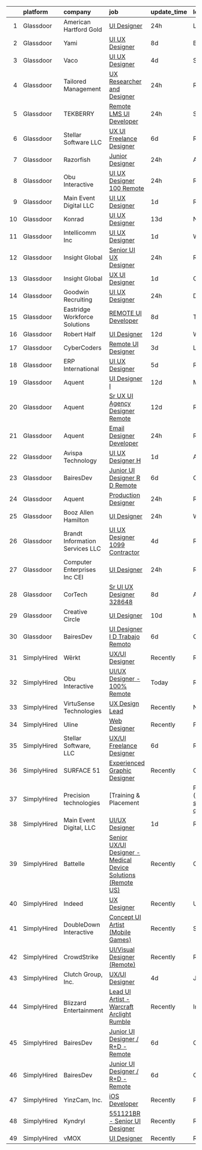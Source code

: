 

|    | platform    | company                          | job                                                                                                                                                                                                                                                                                                                                                                                                                                                                                                                                                                                                                                                                                                                                                                                                                                                                                                                                                                                                                                                                                                                                                                                                                                                                                                                                                                       | update_time   | location             |
|---:|:------------|:---------------------------------|:--------------------------------------------------------------------------------------------------------------------------------------------------------------------------------------------------------------------------------------------------------------------------------------------------------------------------------------------------------------------------------------------------------------------------------------------------------------------------------------------------------------------------------------------------------------------------------------------------------------------------------------------------------------------------------------------------------------------------------------------------------------------------------------------------------------------------------------------------------------------------------------------------------------------------------------------------------------------------------------------------------------------------------------------------------------------------------------------------------------------------------------------------------------------------------------------------------------------------------------------------------------------------------------------------------------------------------------------------------------------------|:--------------|:---------------------|
|  1 | Glassdoor   | American Hartford Gold           | [UI Designer](https://www.glassdoor.com/partner/jobListing.htm?pos=103&ao=1110586&s=58&guid=0000018382f427cd824ed1089d32b7ed&src=GD_JOB_AD&t=SR&vt=w&ea=1&cs=1_52c1196d&cb=1664349383014&jobListingId=1008165480834&cpc=39721386339D0809&jrtk=3-0-1ge1f8a0ema7m801-1ge1f8a0u20ht000-e6e749305ffd51d3--6NYlbfkN0DbHp5n7ncm4C7zTLBChB4_smQ5E65ez6P_Cdr9E5EALJMUY6f-Mmf0xZP06Rzp2mD6ewDCJ9LGdw20INju6TABqKUxtHHT4Tr7KyR1NDzE-aGP6V7Q3Q9mclikNGK7gUWFk39A5D0lO58CTq_vOWD1-XHnIhSYewS1p9eTYsjQ5w0gXoj0OrLoIU26C9YizMhHOaChCUcvzV0NTUTTdyY8raTwwpn50XHbZrGL-aCXYWo3mawGBXy6W4zJ6sEg3j_N4iMAJibvjZu_QSj2i09lYBeTmeahd5Q8YuYvLl_3ntQl0o3kC2NypQSNkDTltTvK9DQ8Um1U6CT0RxzbvRjpxpQESh-JWnT-7LU5wloxZVpypPw73ybuGSgisj3tunkvJDYkORzTDyVfXXeGrM_5DrE1KuXPqC8vPjbwYH3AuE7q7MzSROOXGZQ3O5Z6Iu9gCirMx3QcRHBR3G9L6P-UU4-VlySbLBQNNwsCcRDwu81I6UHBZogiiOyvsYtVHGY%3D)                                                                                                                                                                                                                                                                                                                                                                                                                                                                                                                      | 24h           | Los Angeles, CA      |
|  2 | Glassdoor   | Yami                             | [UI UX Designer](https://www.glassdoor.com/partner/jobListing.htm?pos=102&ao=1110586&s=58&guid=0000018382f427cd824ed1089d32b7ed&src=GD_JOB_AD&t=SR&vt=w&ea=1&cs=1_62468c15&cb=1664349383014&jobListingId=1008149555421&cpc=9DC6E4D8324653EE&jrtk=3-0-1ge1f8a0ema7m801-1ge1f8a0u20ht000-09964aeb7f0bb5bd--6NYlbfkN0DsBOlmEAMqZtav1V1WKZO3RUElpafjggtWvxyDQ3xFSnW2ELFgJeLXwsld2gEIEagmPG55kbtsRLrLb22705RPLsx6hgQ6T8kUGgY5Eob9IFmQcBb-viRy0nVFIiNwludXrfNGoZHEQ-vHvcUe1dwZEjedTDVSi7oNbCCyrY7zQq2v-hv9bhh4lUrQ1w5DHLEu4l-Y9oSbUKRg01YxzaGIz8l9CA7ETIV0TsKmx8i5kTeBU8bpheuN8QLjIQS0TU8l0cfhXBIzWcdxEijnVhpzljGjNv35PxxGy6ZwVSj_czMjjNhfRaxPIJnd18e8KksXiJBJI6qgtBl78wAfpAEI7WFoi7ozNdYWIQ5a7ldq6bl88iB_owmJh3p5nnhjgJX-YClv3TSd1-3oFpkCzZJTY0Eoi04-hl_s76qX_xWMbtZuM9LHlXLkV3QSKP4BT07JYWeFPyIClvlsfhp_Q9CEXfKxlNuvlwsZneg6C_UR_MsOWtAG-FLfy7BHQT59Nf8%3D)                                                                                                                                                                                                                                                                                                                                                                                                                                                                                                                   | 8d            | Brea, CA             |
|  3 | Glassdoor   | Vaco                             | [UI UX Designer](https://www.glassdoor.com/partner/jobListing.htm?pos=123&ao=1110586&s=58&guid=0000018382f427cd824ed1089d32b7ed&src=GD_JOB_AD&t=SR&vt=w&ea=1&cs=1_79b00ea3&cb=1664349383017&jobListingId=1008158597519&cpc=9908D8D4413DBB8A&jrtk=3-0-1ge1f8a0ema7m801-1ge1f8a0u20ht000-e4deaf930da1b3a6--6NYlbfkN0D_sybMACCpf9B-677oK5j6rPldVB6BlrVvFjO_o-GJZbzuF-qh4PxErFUqfUsv_6vjMjdLQwFN4LrcKn_I-vh3qBbJa0vsqZgfgL-FqHesXrhRLsowQDXwO-Vs06MI3-eb_r-r0FVSwRlbF7i5qz48dMB7KUXQ5KGSq7v58HgPgA2Vi0rPAi07EhjRx07QodIMfQrToKTRV6oWlIWrP4w7G5rE6_Ar83WpUqfdEn02cg1IqTBlUYELmisvR17FVLsQ7yjt4F8Ef9gxSa5yHKZOZ8gUDhzLpdecCKLN2xP-oVRRcOIDH8jsZEpKsT0xkhK9teh_ORfN-WC99W4mK1Fu5zGoya7pudP5jSdjeaRb1_-4Yx0drwpMXZJT3wMiN3-vl-eLfoVtkD3Iars1z1ULQDlyeqdsoe-uAfhWlkpQ307rMzeC2hNHhmIsVlqx_zEDVcLtysfPEGXpmuY-uG_2ICPHaNQYJTi_t6rjyjM-WhD4TyuYCANH-zjdI9bzisGDX9H6XD90cyvZ1PUGJEqysxx_808VExSYkkKxFBINYA%3D%3D)                                                                                                                                                                                                                                                                                                                                                                                                                                                                     | 4d            | Southfield, MI       |
|  4 | Glassdoor   | Tailored Management              | [UX Researcher and Designer](https://www.glassdoor.com/partner/jobListing.htm?pos=118&ao=1110586&s=58&guid=0000018382f427cd824ed1089d32b7ed&src=GD_JOB_AD&t=SR&vt=w&ea=1&cs=1_163057b8&cb=1664349383016&jobListingId=1008165548362&cpc=654405A9B1E0A9F5&jrtk=3-0-1ge1f8a0ema7m801-1ge1f8a0u20ht000-458b914114e850ae--6NYlbfkN0DI_pqscLjs9LkB0jlO39g2s8RE9SCHTdataN4HV1TulM7Ds4Lr1PIsG34sTkYcCGedOrkPqKWE1-c7vEbsr8QPwlL71d-STz0pUeGpKXDjinp-pgyccMirWtO4465Ly0zoAsKax2kMPaDJZNIKwQEkvzc4fOxs9Em-V1AOv4CGjR1Eg_NbCju-0BifPaOHiV9htmB_IZzR7C1eE3sjHf74qVZj9vcQ1B9MulWyydbdUYYDXN7pIAXkb-9WXK2OMX1LEhBvoK3KqED2RHSZo3-FJidXEcNMGx8d7e-MVvan3QyO1ewbs6RUyOBp37aUsIO0sSJwBdNko3pIZ6RhwAFMPocg-2DXWift4Pa9nHtdLilp1P2HtO37irQDO0bEQLKCo7T2a2mae8zGwgw2dB5a6W5ckY5U73BsufyCMzfmknhRHLeKCbEfKis6gDmvHYeAxG6uj5vC6uWmSO_CY5WEHv30KxTRfF9O6b4VJb1IV3EFU04nWxI9eKYO7gqtWOPd6_4iLKxlcde7l-W6mg8SRrml_h7Ymdm1t6Ccm_Boiw%3D%3D)                                                                                                                                                                                                                                                                                                                                                                                                                                                         | 24h           | Remote               |
|  5 | Glassdoor   | TEKBERRY                         | [Remote LMS UI Developer](https://www.glassdoor.com/partner/jobListing.htm?pos=113&ao=1110586&s=58&guid=0000018382f427cd824ed1089d32b7ed&src=GD_JOB_AD&t=SR&vt=w&ea=1&cs=1_6659b658&cb=1664349383015&jobListingId=1008166778163&cpc=5EFBB0462F9C6B7A&jrtk=3-0-1ge1f8a0ema7m801-1ge1f8a0u20ht000-83faa698679c4734--6NYlbfkN0BDQrJHDr0jym1c460Rom7GbWBqeQg5GdRUBiBJdfTMP9g7xX-05YXYdcEBBbMbIOs0H3hgH9YJKWyeksJ964mXgUsf2K5r9hdrn6GEsMAD8Z3-rCCKaHSDtUqkCecndjQZLXEp1hP5ZlmvL_nI6SRfz7ALKJ0HbG1HT8OPl3ucsEK58iFlWR4XlJYgBKyEFcxH4xVABpHenmMp1WR479-dN2VEMz6v2OLbhVy_CSoG5gTkjuhOSSxPhtlEtw2Ub_Ro2cyJl7ZJ_GzDBBDeXy03yK4XkPFXU5Y348QF8AaH1OpcAd7Zy0uORnukdfjZC81ftE_3lpkxr6q5nT3C0YqANxraWha_bJIyXNj6xbsWl23DlVp2akwlVqRQAhhO2NxtsdBExxMkyuSNmxS8yvWrx3B98wNi9z_oTajwk_9cjhi92qMJDunIUJWo-IsXjblUlMosjG8LfHSjz79kyoGGdR5mY-qjDHb8yk9PTzgNNG92T13QGd79lxyulX_DmtCWBZABQL_ZUU25AYCEGFhNvsUO_P-ZhoezFAx_g_nuLaQEgGIA_oeaLT2hWifpXa-b76qKtdksK8cna5-Ogdd8W-fSvP_fPjcj9kJIANfaePbCUV_txC2TSTBPOqWIOjIgKw_FuyKvitYEWiR_zOeODe8k8WCHtoqZLH5P0Ppw-2ssFEM3FaEC)                                                                                                                                                                                                                                                                                                                        | 24h           | San Francisco, CA    |
|  6 | Glassdoor   | Stellar Software  LLC            | [UX UI Freelance Designer](https://www.glassdoor.com/partner/jobListing.htm?pos=126&ao=1136043&s=58&guid=0000018382f427cd824ed1089d32b7ed&src=GD_JOB_AD&t=SR&vt=w&ea=1&cs=1_27f6bcb0&cb=1664349383017&jobListingId=1008153816308&jrtk=3-0-1ge1f8a0ema7m801-1ge1f8a0u20ht000-5c97b58db50d63fb-)                                                                                                                                                                                                                                                                                                                                                                                                                                                                                                                                                                                                                                                                                                                                                                                                                                                                                                                                                                                                                                                                            | 6d            | Remote               |
|  7 | Glassdoor   | Razorfish                        | [Junior Designer](https://www.glassdoor.com/partner/jobListing.htm?pos=129&ao=1136043&s=58&guid=0000018382f427cd824ed1089d32b7ed&src=GD_JOB_AD&t=SR&vt=w&cs=1_c73370db&cb=1664349383017&jobListingId=1008166898623&jrtk=3-0-1ge1f8a0ema7m801-1ge1f8a0u20ht000-4aa714da4fa2560f-)                                                                                                                                                                                                                                                                                                                                                                                                                                                                                                                                                                                                                                                                                                                                                                                                                                                                                                                                                                                                                                                                                          | 24h           | Atlanta, GA          |
|  8 | Glassdoor   | Obu Interactive                  | [UI UX Designer   100  Remote](https://www.glassdoor.com/partner/jobListing.htm?pos=127&ao=1136043&s=58&guid=0000018382f427cd824ed1089d32b7ed&src=GD_JOB_AD&t=SR&vt=w&ea=1&cs=1_972d4224&cb=1664349383017&jobListingId=1008165661552&jrtk=3-0-1ge1f8a0ema7m801-1ge1f8a0u20ht000-d3f1aaa75d5bd32a-)                                                                                                                                                                                                                                                                                                                                                                                                                                                                                                                                                                                                                                                                                                                                                                                                                                                                                                                                                                                                                                                                        | 24h           | Remote               |
|  9 | Glassdoor   | Main Event Digital  LLC          | [UI UX Designer](https://www.glassdoor.com/partner/jobListing.htm?pos=130&ao=1136043&s=58&guid=0000018382f427cd824ed1089d32b7ed&src=GD_JOB_AD&t=SR&vt=w&ea=1&cs=1_74c137db&cb=1664349383017&jobListingId=1008163083776&jrtk=3-0-1ge1f8a0ema7m801-1ge1f8a0u20ht000-61a2aedad55f6b75-)                                                                                                                                                                                                                                                                                                                                                                                                                                                                                                                                                                                                                                                                                                                                                                                                                                                                                                                                                                                                                                                                                      | 1d            | Remote               |
| 10 | Glassdoor   | Konrad                           | [UI UX Designer](https://www.glassdoor.com/partner/jobListing.htm?pos=128&ao=1136043&s=58&guid=0000018382f427cd824ed1089d32b7ed&src=GD_JOB_AD&t=SR&vt=w&cs=1_1fe214fe&cb=1664349383017&jobListingId=1008140150911&jrtk=3-0-1ge1f8a0ema7m801-1ge1f8a0u20ht000-2ec16fd8c88e2948-)                                                                                                                                                                                                                                                                                                                                                                                                                                                                                                                                                                                                                                                                                                                                                                                                                                                                                                                                                                                                                                                                                           | 13d           | New York, NY         |
| 11 | Glassdoor   | Intellicomm Inc                  | [UI UX Designer](https://www.glassdoor.com/partner/jobListing.htm?pos=104&ao=1110586&s=58&guid=0000018382f427cd824ed1089d32b7ed&src=GD_JOB_AD&t=SR&vt=w&ea=1&cs=1_3e019b45&cb=1664349383014&jobListingId=1008162824501&cpc=3DB599BF2F4828F0&jrtk=3-0-1ge1f8a0ema7m801-1ge1f8a0u20ht000-77d90b9bdfe3fd21--6NYlbfkN0ChKihHdWUYlBRbbnjV70faLAmc7CdQbAkEYrx9QGU1An9lzWqTAjHS5tSZ18XLIvExbfG7YUs9wX5NlgJN93BLATALkr6wdcVUe3x2gVRLOAtumFiEB6EhR5jkv0CzPFZm5dBwAJiDHEKSy3TEOuxRoJmPduteKoUNly0VausAEtY5NtMS5AeCa2d_BozR69-nMCjm3IXeIijMMC0VOKtgtE7FHMI3CxwixBUdSTCPou5z8bkQ7oJcoLFvPkRQ-uFzfegG8RointfjMx1WuZEHQQEmvtjaWkhjxvgnm9Ge0DdvuaUP1fk_TEiiG6-cSQhiEE5ld7NMY7pKYMcEWYGWG-CBkyu7oNc-v5L94GOSrQue3FHGPhGKGDx3ktXJ_ruyZcg57vMCylK-m2t7PtgB5UYiKoLIgldYX13lu2tGfHJ1iVuyXgj51QDns66L5ALaKX3DRKWp3bpN2NAYQ7LNmmbb4F2uBUd1_BXyDbx4IPvcVLMA4uwnV1bJ41GR_zM0XFndUgWJ5g%3D%3D)                                                                                                                                                                                                                                                                                                                                                                                                                                                                                                     | 1d            | Wayne, PA            |
| 12 | Glassdoor   | Insight Global                   | [Senior UI UX Designer](https://www.glassdoor.com/partner/jobListing.htm?pos=117&ao=1110586&s=58&guid=0000018382f427cd824ed1089d32b7ed&src=GD_JOB_AD&t=SR&vt=w&ea=1&cs=1_7617bfdf&cb=1664349383016&jobListingId=1008165867209&cpc=C4A69CCDBB3B9599&jrtk=3-0-1ge1f8a0ema7m801-1ge1f8a0u20ht000-b0bdbba636131b90--6NYlbfkN0BKkHZu3wF05EeDimN_p6sYpKCMArvwa95YdH7UpkaBCi52Bcb3JNt3Qfp7y0IX4Hxr3bU1uGkrLku0yhRU73dULWLOV-mqNNGBPTc7yrEgJiU-QWpcAt-mGZCBOFqD64e2MWCuRQUPCixBE-UFVwypk8DF0LcVzKVb9RzfbGi6Cxsvo3tXnBnyB3Dgd2RvPAdUupYgPCsqJGcRGwjcLW8JNHLY4XlCIymCoNa-jASOcBgChrrysZeGqqJ11eOfkw0Y_w-0QsM8zrW_OyhC2G0MrK1vFlfHGAMe-EWrSXSa6fbX7fSsrgqqKwMn3ekSQpM8KdPeZNQwI98v5BVBg5g7-lGh6mniIEGL32aFSSsZ25qrafnJxaVdtaogAIxUBbEHJYfPeUVf5RGSyeWCaaWKouKMsoVG9MOzoYj0yVRihlU9yewYXRUghFVrfCL6BGDKGstiV-4RXUWNpAin9DkcZusQMNPWcoAVe38rIMvo2gfkLgloPmXPPBcW7Rp1LTBeOcUNYrwGnztz0nWy3J72QLM3_Q5AwLI%3D)                                                                                                                                                                                                                                                                                                                                                                                                                                                                            | 24h           | Remote               |
| 13 | Glassdoor   | Insight Global                   | [UX   UI Designer](https://www.glassdoor.com/partner/jobListing.htm?pos=122&ao=1110586&s=58&guid=0000018382f427cd824ed1089d32b7ed&src=GD_JOB_AD&t=SR&vt=w&cs=1_c0e80c0e&cb=1664349383016&jobListingId=1008163935457&cpc=F41FEAB56D215062&jrtk=3-0-1ge1f8a0ema7m801-1ge1f8a0u20ht000-21810a73e7ca479c--6NYlbfkN0BKkHZu3wF05EeDimN_p6sYpKCMArvwa95YdH7UpkaBCqc7l59ErwqcIquYO0j72pfUd2unB9uy5fqVVydn_Z0yADUwHBDVs8EST382NjaVJ9OjVwm2IfaswMxsJav03PhEXlas3U0ArzusaUiXOmS8biewLGPSC26TYw-bWr2qGX4cgr-NhnfnjeY0UiEgdOUbZP2eVkzfaMZzw0_mE_nbw9k2_5puxPrBW_Kh-fOujHXYAj1Tz5RqlAb6h7b83jyhnri2EuBaXEKcCTG5vQtDLN51FxkARrTplBx_GQ9MVNyt556weFsMRQe1A0qyuvJg9j-3cPKRLgQ2T2QLLTb-Z8Tvp3qzeOk4K3yQr1VCJb15il9D75ZfLSH-GjRQprEPNwnM2v-OhWjdajLhPvnicpVqxmJwNmGAd_wIkIp6PwK3QZ2ThV734XbPHAm7g4ILELHAYee6z15aHzcwzPA7hIHY8VLrHeWpquzHo9bvTzoq02Y0sexJ)                                                                                                                                                                                                                                                                                                                                                                                                                                                                                                                                    | 1d            | Carlsbad, CA         |
| 14 | Glassdoor   | Goodwin Recruiting               | [UI UX Designer](https://www.glassdoor.com/partner/jobListing.htm?pos=108&ao=1110586&s=58&guid=0000018382f427cd824ed1089d32b7ed&src=GD_JOB_AD&t=SR&vt=w&ea=1&cs=1_f31a63fb&cb=1664349383015&jobListingId=1008165448959&cpc=39A4E8CE329AB187&jrtk=3-0-1ge1f8a0ema7m801-1ge1f8a0u20ht000-96f18aed8216b2c5--6NYlbfkN0CxjMr8UpMCA6oxnxQ4uxcX4bQnO6D1al2wmyIZZS5KU-tvIHWzS-95XUksm1Da5ioabsqF_j-O1jetVs2FrI-OorGRWVMK-lRhO-h5-fJ4TIazNIEaockZKhHXzVFd0dzU7apLIqd6GTVdnaS7SrMQwk53CRTtLtSCuLFLSwHDiN3tqchKm8DPn6INhIijT3YgjK3dvvXlmTpuAtW2x_UhxgOG3IRIorPnbrb5rdn1Ic6aanUjnaD6Cz3K27ZdC_bs_1P7HeXA7u6KdPM-zm-dnicZjvcIYUbd2jbjZg4J6HL1B11gCikCF0z3sQiIMdvykvsykqMTSkqyaDJEQ8--djbrYWGdOFg0aGJNIBFa-A8MAh7bwWkAwSLrz0-jjXDBV0IoJwlihfN43D5IXSA-HCZEm_XQidsDP7sWcGBTrmfruEIGjU5G7eosNtHX2wzBZHFVPByn49HcG4bY4xuXvPXDQOZb_0cobUJzRY1ClB1_oV5y8o721C_q9wMyZXgHIKqFwZsjQJ5WW6shSCTors1qAMa0tmIXHHCucVa5UvvmLGh8Jh2wuIqQFju8DiY%3D)                                                                                                                                                                                                                                                                                                                                                                                                                                                   | 24h           | Dallas, TX           |
| 15 | Glassdoor   | Eastridge Workforce Solutions    | [REMOTE   UI Developer](https://www.glassdoor.com/partner/jobListing.htm?pos=116&ao=1110586&s=58&guid=0000018382f427cd824ed1089d32b7ed&src=GD_JOB_AD&t=SR&vt=w&ea=1&cs=1_491a6544&cb=1664349383015&jobListingId=1008149608143&cpc=F41FEAB56D215062&jrtk=3-0-1ge1f8a0ema7m801-1ge1f8a0u20ht000-f59bf9f453ff84d1--6NYlbfkN0DybkRSn_Q7CT62GnFN88VmimyaY7jaahKWndbXBXLMBbHMz5el8CBY0eGB8qz1XOa-y-y7ep1U_B4yeLj8qak1Vao7H536swc3UloJ3azQJv88Xh7dFtXuCLPvwr6EGgUaF68OsNR5bmbtPhENR_OjOQCVJS2AsdO3IqiADgPNaejW5Utov5hBRFuftpisnntO22_xmTEDmGxeRZEfInntldm5o7G51gO2CvC8twBbplpqpb8sEalUbWiLxtRgSWJh8vpCp_hfFk6xJZMVDLiCTeSk-5q4E9wXo-4eXzZtHjwSgxtBYXFQt8fpWhMG5i4X1nfVNDJeJEut16bit4uCoRQGXyhQP2KCKaFp2Tv7ir9KkRpvCJ_Iwjg-rOpsrGy9LP_pLSkgbCx2k-Oq4bYq-AgYTMJ8A2tQMpscLX6_mwnN0n9ksDrMDWt1oX-cgUKAoV-anr_tdyevZjsVoUfZk3m5vDczkzIKdCo2yTTg_OEMcK0rtVKDao1hPl_AfCJ7XbpgWCdrNErcehNJDLL3J1YRmFQ8UvpPBqsEX7HOMnC2SUoB6FO_8ihFrJjIP9OU8j8MbjQy5Q%3D%3D)                                                                                                                                                                                                                                                                                                                                                                                                                              | 8d            | Three Rivers, CA     |
| 16 | Glassdoor   | Robert Half                      | [UI Designer](https://www.glassdoor.com/partner/jobListing.htm?pos=114&ao=1110586&s=58&guid=0000018382f427cd824ed1089d32b7ed&src=GD_JOB_AD&t=SR&vt=w&ea=1&cs=1_fb96d09c&cb=1664349383015&jobListingId=1008142584064&cpc=8795CF9063CD573D&jrtk=3-0-1ge1f8a0ema7m801-1ge1f8a0u20ht000-7abf82f6bc4ad0f7--6NYlbfkN0CpzDdaQkua3np5pkmj49lKioZwmwxQ-yx5plwbYmV_M5QDgP5U2s8pTcIrES5uNWFSkuXhiO0PpMxugLcX0q_OttFiHvaZCqv9zhFzSgzClUOgcRBX86eszxa3NUtOsTL_mmP979SqUKtgDAOp2-32aIu1c1ssT7_TyFGGEK07AwexElmuPBhNm-yihf8qo5w4iBuUSOHgZhtohafk-WHWlG2gllD3r_TE71RSB6HZFRg7kJNV8WDwPaiZl3Q4zV7M5_eE5l05UrC9liFPPSKruLrMKXw5gDpQy1d3UdGIEfrBWDVHYWXH78s2l2awTIjtR1-1qO40KdarMT-fO293gn8nKvkXGnv62W-jcT3jqbt9vvqs3hMbtr2LfxT3XUM9vzncKxMjpnpiGgRWj9JXS49BUsCsUJ9A12UfE5_DHUXCkAfyoLJw1MzkiWaI7ZY7OS0rLeDM1CM1otspCitCJbX8HmVyBRGeIDZuvNKxz6NT-TWxPnNkZvaWnQIHcDoU13ZLwXIKCEuWrMluS80nwKFCQ2vKe8xgEZTqZ8RGIifkbQcUbOSC)                                                                                                                                                                                                                                                                                                                                                                                                                                                                    | 12d           | Wilmington, DE       |
| 17 | Glassdoor   | CyberCoders                      | [Remote UI Designer](https://www.glassdoor.com/partner/jobListing.htm?pos=110&ao=1110586&s=58&guid=0000018382f427cd824ed1089d32b7ed&src=GD_JOB_AD&t=SR&vt=w&ea=1&cs=1_bf21f0c1&cb=1664349383015&jobListingId=1008160143256&cpc=451933188B21919D&jrtk=3-0-1ge1f8a0ema7m801-1ge1f8a0u20ht000-5bfa9fdfb395c807--6NYlbfkN0CpFJQzrgRR8WqXWK1qKKEqALWJw739KlKqr2H-MSI4eoBlI4EFrmor2FYZMP3muM2rYXPd3x5UfLzRkJz6PmlfUn_IgODdJIYLk6DCPUmZKPRmPHPTXl7-cQSTMQ4uUZotb1_jn5oAdowxm7MQtswzGKTqKJBxSq4ko7oLHwhwoOD1LPB7BdHetZBYz5zr4V4lud9B--F52aTWcF8n1aLqwH7FNKrGesMmrBoRPMK1uqa6FaeOnXa9rGsyL1KX6hHBk5OQ69jEAk75cuz64iy0PfMuTP-r9Be0yMKUS4XR6vtRfdxxyiDNBbTupKd0fpeFeWgHappeCLmgqsIsPynU7a0gFs-8qt92_X3iwOfKyjxKDSgWEHh9UxJs_thCtxDOjcUM3uptOMCpQtpppuEGkSDxXwBLD3ynyikThNQ9WytJZ6I4UrcSUp0k2mn1F2GW4WmmwM3FGNxM9XgFJoH34cEXUjmxMDZztMtapvwUORuZBg1V9pPp4C4BwWKEt1JRBKKffm2chpdMYPfWO_PFonbYH2sLbds___CeLuxUgPg7u7BI5ye7RDbK_KMs48BA21Kj5_bIcPhu67scXxHg_EvYrblC8_YcMb5yRMJcvHFQIY1R9IEFpKijiKn0yj6qTvf--vyEIDdV_i0AvbQUJmmaeXB4xam9N85Jl79g1ZX4KGhQktiT3Hqra2aZTQ3ao5TW8NmbGqtx2m02cmERK3M7If7B-WreVir-m6npzZ2_z8AbSjODGyPG4_9EwXfGhhuVXTv5ibferpj7ID0lUijGb03RmYd5gyBb1UWzrmvsca0nhGUbNEFgckU0vmDzdDtFcNgFEHXLEhGcREaz2Qeax6GRoACtxxzuAyBcKl3HkTR9q0lo9fjyqJ0KNeoQvJdFp7tcZQVyYnXnJwstapEkKXAFQ2zScwh_nvD97_csT0Fe7RfsaPfJlrD7O4Y_bBDFFJb_AmqoaeEfP8oPHE8U2O8WD4QfU9rS_5mROQ%3D%3D) | 3d            | Los Angeles, CA      |
| 18 | Glassdoor   | ERP International                | [UI UX Designer](https://www.glassdoor.com/partner/jobListing.htm?pos=112&ao=1110586&s=58&guid=0000018382f427cd824ed1089d32b7ed&src=GD_JOB_AD&t=SR&vt=w&cs=1_5d817d2b&cb=1664349383014&jobListingId=1008156637390&cpc=3DB599BF2F4828F0&jrtk=3-0-1ge1f8a0ema7m801-1ge1f8a0u20ht000-33dd7240dfeb75ab--6NYlbfkN0DG4ntHtB_rMsnfhgmnSvK2brktLme1L4SiDeJjQ-izrVOLqRJ5-yjE7k3D6lhaa8-SRSEQY9g-ZVyivXU1ZCQe2SjfcTkPkuD_4f56oCUOt1l29XPTuLztoiJ78jMQv1EFKryjDKwvUt5el-lGKKEA4mllF_82pZzRLxDFMWoeKS7RL6Nn9qFfszO0oudYxdMsXLAmW0sdBrm3RrYPAIhKa1vP7X6zyluHPIqb4XF4n2juM-NZ9pTCvsDA381nLk6u2RBLvNHqZvGZXS_78FSAc0LBxyR2fq76JFpZQsSNfKrSu2D49wrGNWXC8-mn2WtbqVokk5FLOsGjIe3kMwOMAacHv5DhqRA1Nbqhn6tfNPPizVFKI2-vM_pR6IpHfM-iwmwNdyccMyLs9Qy0LylWYh6C1Bz4-BXeE1dXscTvyWXsFKJfKmJ2Qp9huO3OSgMdsLgLjxAtlOZMkYzmdUxKBhf6pVz_TpBhILqVpzkLnd5Lrc69mb5qZhK-O91TEICYzzE0PMsC6d2YacZr3mIUyODjDVE-AgNqP2k82DCmSw11RZ-IiAMp0COo9IvO91ZV8BcUq9csqPnDb4lKAS0GbZL9xinnMMOv-6HbtZ4E4jFLhHP4FJEKFHwWgeRJUdwDLDJ4CDFQh4D81WxQXrUIL6DkAJwmw3Q50yD7NnhiHSu3JhtcmpXqxpcYCqGT_MazMIBNTO_6QSkB7xdVhD2iEzTn_gkkFLYZ8hXFStI1A00AmgBR7yC7iCtCdSWz4WJyjKp6WM7fanyOSOUjz5nCZzySn8mJ4zYhRJIlQIu4T_vdkuG_L1ROlAGgTlJoyP_iPdbCGeTH8ga6asF-FiSZblu4m5siNV1fj0FuxnsFVjLilUfofZMR9g5WJouoWGFTuXVlVL08aOndonD6OjfluUL6uBAN49ox05ZwhsCAyVnsyniX32IFV6ryoAe2x0AxbapAgYX0-Vh3SBb5SqO9poQ70ODdLyw4HiKJIapbUElpeONL9YXQ)      | 5d            | Remote               |
| 19 | Glassdoor   | Aquent                           | [UI Designer I](https://www.glassdoor.com/partner/jobListing.htm?pos=115&ao=1110586&s=58&guid=0000018382f427cd824ed1089d32b7ed&src=GD_JOB_AD&t=SR&vt=w&cs=1_a8dc3556&cb=1664349383015&jobListingId=1008143268331&cpc=3BA4CE39D5B5DEF5&jrtk=3-0-1ge1f8a0ema7m801-1ge1f8a0u20ht000-3a0a8a525a475fcf--6NYlbfkN0DMrcEu7yrtATojKJA7cEzGQ3FdRGWLh0CZQInL4ECGI9gD0Wolx9R2v-Aex0-GK06Y9xIPOkIamexUMPLqDrKYoVBAeQzYLxZmUi1ucdIjV0uQbAXcXGsYZ6eyBQHmrtLUoq9YbjumtNN4WWXujcoBSFppu-fg4_4g08jfecr8cvnMPvY-xrPBAnZEZBkga5BeNV_z7k1GOsgfHZAo2JoTSi5f9HS_AD2Dm8IrJkFFiwMk52ea63IrS5d04_b04VCWJ3TKeGIY2s8k7Y6So9G-U2AVsMm-uDGXJs96oAsWKkM_fBQOmeiwa8XgJhKx6XABUHtwCwLbHdir5h98-6Os251bu4Pw2T7SsB-J0npz23skjWGsPpoFBbALje6whKzymSWZAi7cwJul0hduDgpgubBIYaiXU1VoHPBq523RKXwGjvm-Ba-JhXJWHIeG-jUSi1wfgsnW_Q%3D%3D)                                                                                                                                                                                                                                                                                                                                                                                                                                                                                                                                                                           | 12d           | Mountain View, CA    |
| 20 | Glassdoor   | Aquent                           | [Sr  UX   UI Agency Designer   Remote](https://www.glassdoor.com/partner/jobListing.htm?pos=121&ao=1110586&s=58&guid=0000018382f427cd824ed1089d32b7ed&src=GD_JOB_AD&t=SR&vt=w&cs=1_c3317084&cb=1664349383016&jobListingId=1008142525571&cpc=3BA4CE39D5B5DEF5&jrtk=3-0-1ge1f8a0ema7m801-1ge1f8a0u20ht000-92d1380e4e13d274--6NYlbfkN0DMrcEu7yrtATojKJA7cEzGQ3FdRGWLh0CZQInL4ECGI9gD0Wolx9R2EDT7B77c2cSdLhinzOA74oqZk4tvPZ5ESDNn1MhoQkHJMB6s0Jl7cb0jWggrnxQLJOltMWhi9-0UXp1mbM9SUpfh_rclkm6sbH__NXfydx7wy-9U038BN3JYqwTjZ6YM0OdQglevaATx3ths4v5XGKX_lH1zJ38mHPj2U2bcpURxY2UOeWvjzXm3r_BLhapvfUxa_H_JSlGXG0LMcN3RlAdtVxgkK5Y4aSQ43hpy9F5LcVmw03gBm4fz7d_N0v9OJ2St-leNUXMFB6A9aKz5roZGE4VTD53qbZFLbfbJtQ6o7JwHLo1T5SeGrns7NBJP_rlAapC4gGht0jq6k8c5vmRaLUC9M014-RsJeWskOe6MyrOxAhe4JgP4EREcJk8djjpIeGtpnXCXO3-VojCYOdnzmqLnC3PNZ3K1l-C8KaM%3D)                                                                                                                                                                                                                                                                                                                                                                                                                                                                                                                                  | 12d           | Remote               |
| 21 | Glassdoor   | Aquent                           | [Email Designer   Developer](https://www.glassdoor.com/partner/jobListing.htm?pos=119&ao=1110586&s=58&guid=0000018382f427cd824ed1089d32b7ed&src=GD_JOB_AD&t=SR&vt=w&cs=1_9f7cd890&cb=1664349383016&jobListingId=1008166262011&cpc=6FC5BA77C9A4CD78&jrtk=3-0-1ge1f8a0ema7m801-1ge1f8a0u20ht000-622daec645d04420--6NYlbfkN0DMrcEu7yrtATojKJA7cEzGQ3FdRGWLh0CZQInL4ECGI9gD0Wolx9R2v-Aex0-GK041Xi4dp_6ULFO3w_3LjU2BMF0LvuMsSSgW2c2SrVk5hdgSQpFu_tq878gARf3FLqSuPRG17dymVYsAydq41QtQqFJ_aWvMga7qWcq_H2p5jNr2qxLvsHKmHySCdMLph8K-xjUpd8CTMXrX2guCE7vCbCe06yfoFt6HMF36VK5kvelZdjwPizvnAIEyinLpJkjBatsnvoX14E1M9M8vc7ok32tBQmbZJT8zMgiguhnLoRgkwvzuK5lGj95BCu5ICC1nEFy2ww7rAEA9T7Qdil-f7yJPrqwCD_SMl1H0wg-JDvdn_t0B9fi-dwzaHTuY8IFyZ4HAd2C63eCs4pURKuozbNhuLfv9dLKhTdi60CBwwh0PfzuHMR075cGhUmmZO4FRweOPOv0n7M6KBvBwX72rVPOEkqrP_Ek%3D)                                                                                                                                                                                                                                                                                                                                                                                                                                                                                                                                            | 24h           | Richmond, VA         |
| 22 | Glassdoor   | Avispa Technology                | [UI UX Designer  H ](https://www.glassdoor.com/partner/jobListing.htm?pos=109&ao=1110586&s=58&guid=0000018382f427cd824ed1089d32b7ed&src=GD_JOB_AD&t=SR&vt=w&cs=1_4b20fb07&cb=1664349383014&jobListingId=1008164160246&cpc=F4EED0218A761C36&jrtk=3-0-1ge1f8a0ema7m801-1ge1f8a0u20ht000-0e502268b7c86bbc--6NYlbfkN0Dj2d0qKPEJP0fpBViK7V-TZwXvjpwqshPgAnSSx4qW-KrhPkyDM9HZN_F8jkueVASAYt1xTSx22C8vmwI2gH2NqT_s19xR7he_YhaqCHXjObbqtdFr-76BoYY2R-9WLuKwah12VPzug665Xk2DZ3Q89J3CKeOP6MmTq_em2UFU62_pUPd_5ELbv-cwqdJjq_5OKRSpPYtX2D3yLpf5kFCVIZv6kPNIT4s-W6j_sPmqK0Dg3p2RybjAZlGO4MzJ6hA2HOaUzLFDyQ53zenmJHXpptvuaKgQ3GnV4ox3hA98LH6h7Bm-ok_e6HjCzVhH688YGVDQuwoNs9uXS_S2TsS7qw_SLIzUGmEqRTZ_nHlzy10snhfULbK8v26FgyfEL4vkcCpNa9OPYEOqPIDsYCPIJUtYgu5D9WL01xph_Ga6uUQSvkNwM9GMh_MwSnEZL0Over2GDxuTzWTwcrEo_BVS)                                                                                                                                                                                                                                                                                                                                                                                                                                                                                                                                                                  | 1d            | Atlanta, GA          |
| 23 | Glassdoor   | BairesDev                        | [Junior UI Designer   R D   Remote](https://www.glassdoor.com/partner/jobListing.htm?pos=101&ao=1110586&s=58&guid=0000018382f427cd824ed1089d32b7ed&src=GD_JOB_AD&t=SR&vt=w&cs=1_e976b733&cb=1664349383013&jobListingId=1008153488457&cpc=2CAED5C921A5F994&jrtk=3-0-1ge1f8a0ema7m801-1ge1f8a0u20ht000-22334d203f101bca--6NYlbfkN0BfEGkshao4EhrCCf7LYqKO8VNtf9vkQrewuI3DmTR_-G3zJxSBeo1ORWaJUaUR2cJI3o73wb8YKaLcgKq9WK8IYI59m15eV8vcglsZZ7ypdJc15E26d6NhZag-UM6mUgzEdNHISO5vO8yL995Y577DP1X9IU0A_Gw2Cg4aVT9LVw-YRETFi9NWq_XulJpfxN7fHU5mLxssOF4VetpCFvYJldplzVlL1bK909F-H4zJfE51jEjisHU5UlNahWmKrtvJHaOzmE9g1U_wKf2KaX4WRh_gqj0FmH5abiZkOxdc0onP-tX-eWfGJTGVZosl8D6JFIoK0hp2kEM62-AgZRcbPrUq5ay1p4eecer_OIu3DtbVwJqQP1Zz9Hayp7o8GSaeKRS8oRFt_7Ldnk365QBMexowolYbnzgXOS6n4EOYk0kqlfx69ZhxMqM8gQ-woIitl3GaMa8YAL8qWjyvqmr8ehBAIidDUeEJnLJwP4rNTKa9OEtrh5iKzr9QgBIBu7bd8S-nQPUMuXzzujhznXxJHBnhqv3ySq8KUkZ0FOkdCr6RU1Db6q4Oo_r37v9F8SsbVRZJ-gcjEnIY5HWOr5SA)                                                                                                                                                                                                                                                                                                                                                                                                                   | 6d            | Colon, PA            |
| 24 | Glassdoor   | Aquent                           | [Production Designer](https://www.glassdoor.com/partner/jobListing.htm?pos=107&ao=1110586&s=58&guid=0000018382f427cd824ed1089d32b7ed&src=GD_JOB_AD&t=SR&vt=w&cs=1_f89e2537&cb=1664349383014&jobListingId=1008165513623&cpc=3BA4CE39D5B5DEF5&jrtk=3-0-1ge1f8a0ema7m801-1ge1f8a0u20ht000-4e2cbfb787b713da--6NYlbfkN0DMrcEu7yrtATojKJA7cEzGQ3FdRGWLh0CZQInL4ECGI9gD0Wolx9R2EDT7B77c2cQnWZfX4xuKjXk7bZWaP4wr4jXUu_ca5UdQzin5VO65kX13FK7fnUJh1CrlcCV1zDONrc1dzlWHCfyrvGqsRpcWmaxmx1jM451YO_rlRToBYcE_FHfV5_43QUJ5qrJulry9uO9XIpEQukiI6FkdTQY5BL1g0rp6PMsxDdwIFPA4aYr2Geccs9BvvL6grxuA0qI80xjOzRWhlPjkQUO_7T30CEwajOxioghwia2B5YemeeYbymy4_0fcpjBSaaLVGndSUuDTN8eHaFNmmY5muCUogTmXsizKSZ2-UtBqPXWdr0XxAOZGfsrSSr3aiy3nQo96HX1MejzNimgyws3tsbur2G3x5c_UzQApTfZmqshDXU6eV98h0Ul08BJUjm5s_V6essnOlCSMTCkQabEMisoPc7BMEVuDoFg%3D)                                                                                                                                                                                                                                                                                                                                                                                                                                                                                                                                                   | 24h           | Remote               |
| 25 | Glassdoor   | Booz Allen Hamilton              | [UI Designer](https://www.glassdoor.com/partner/jobListing.htm?pos=124&ao=1136043&s=58&guid=0000018382f427cd824ed1089d32b7ed&src=GD_JOB_AD&t=SR&vt=w&cs=1_c14482b0&cb=1664349383016&jobListingId=1008166553285&jrtk=3-0-1ge1f8a0ema7m801-1ge1f8a0u20ht000-01f47048755d94e6-)                                                                                                                                                                                                                                                                                                                                                                                                                                                                                                                                                                                                                                                                                                                                                                                                                                                                                                                                                                                                                                                                                              | 24h           | Washington, DC       |
| 26 | Glassdoor   | Brandt Information Services  LLC | [UI UX Designer  1099 Contractor ](https://www.glassdoor.com/partner/jobListing.htm?pos=125&ao=1136043&s=58&guid=0000018382f427cd824ed1089d32b7ed&src=GD_JOB_AD&t=SR&vt=w&ea=1&cs=1_4f674375&cb=1664349383017&jobListingId=1008159270200&jrtk=3-0-1ge1f8a0ema7m801-1ge1f8a0u20ht000-13f81370ffcb182a-)                                                                                                                                                                                                                                                                                                                                                                                                                                                                                                                                                                                                                                                                                                                                                                                                                                                                                                                                                                                                                                                                    | 4d            | Remote               |
| 27 | Glassdoor   | Computer Enterprises  Inc   CEI  | [UI Designer](https://www.glassdoor.com/partner/jobListing.htm?pos=120&ao=1110586&s=58&guid=0000018382f427cd824ed1089d32b7ed&src=GD_JOB_AD&t=SR&vt=w&ea=1&cs=1_820e899f&cb=1664349383016&jobListingId=1008165558532&cpc=F41FEAB56D215062&jrtk=3-0-1ge1f8a0ema7m801-1ge1f8a0u20ht000-c5e19c6c805f1434--6NYlbfkN0AVVnl_N3xmP3MApcGA3sr6MLnz8P423WWILI1WvbjE8Ry71v-lom9NKs8rBQiPPScxGkbU7K6SKtq63yekFJcvoLu6xMQR3Ch621RDi5Kw3dk55p97xSMWJzkexapdhNSCslWIv7aQ7NUnGwF_KUtSd7KRFs06En4f7JjzCD_2jCYFnUeJTVB5WfE2PA0_GLcWghJablOVywOIkASarTmkSjdzyi-UiwywV8OnZTs695k9r1krxiu5dDTYCvBFLvV1wu5OPas2WNyEjHs2YllJ-_p8G3Jg8AYMXqALoCHKafbMA2tVOEzjZi4jbT2fGS4sbpDwbP37-srWLj5RJJYYFJJzjkknzUpjj_TRkgo4seUjEecZlOHgcP1MGya1NwhNESgim1qDjnkvyRwKlxCi74W_ZrwzjddzVxZ5d4SC_Y1mI5pJkEBqOFZcGOE23kBnj4F1fzssyUKO_u9u95L1SMfDDHtOxasGMB6WXfTzPzpunHyL33Rwz_2CPR8_S_HFDzMYmcz9kTMOqOiG9eI0)                                                                                                                                                                                                                                                                                                                                                                                                                                                                                                    | 24h           | Remote               |
| 28 | Glassdoor   | CorTech                          | [Sr UI UX Designer   328648](https://www.glassdoor.com/partner/jobListing.htm?pos=106&ao=1110586&s=58&guid=0000018382f427cd824ed1089d32b7ed&src=GD_JOB_AD&t=SR&vt=w&cs=1_2df1ae10&cb=1664349383014&jobListingId=1008148964223&cpc=8795CF9063CD573D&jrtk=3-0-1ge1f8a0ema7m801-1ge1f8a0u20ht000-efa65c28cd6946d9--6NYlbfkN0ATCZlh4at3dJuJ3v9QYE_c1VOYF6jG6qQshNoY64OlFFfJ6Ge9uDdKe0aPSeRBBcA0nFKPbcig6Iay6FMRk4m49dn9K_9fdz0683BVhktQl08_igJxX9aMi2tIysUu-Q18NoWtVDqK8_9u_UGWt1cf0AJyyR_9lXfKSd-mujO6OtEFgSFHgo8J3o3PEF5bMfrge5tZ-JoIqjnMs1eSu-cghQ4FdUnAUuuy5L5RMMi87_ZdYQ85NENOTNjATMSBo8p5fL2KGbTJyMnRMvLE_lCRINjBDdK66__qq0bQ1EpVUbOvQRm5Ai-mDaev2SEPFZZ2s0yqSdpFSoprOmR6Vzjfl2qmG5yT7rcAIk4_14sfXk_bo7iRo3z7wjOtLxJo0xryC2-sEE97EzX4LUQ0NndaBBRUUF7zlh_MWi9z4mfBg70GhbtEJfOe6qLxNu8PvnHygUhSszUbM_woXpR9ihZdJnWWnKN6Dpuz4HIclOGCfkWorXRBM0z7Iwm7ny43ya8AAp1KIwl0EnsoiS2qHm0WZeZT3pN3qvGcMbhOA4ejYK6iw-K_IaxfhCGZK4VF8n-G74_7a67CYFYs682_eqqiuPreH2Z-Ra8%3D)                                                                                                                                                                                                                                                                                                                                                                                                            | 8d            | Alpharetta, GA       |
| 29 | Glassdoor   | Creative Circle                  | [UI Designer](https://www.glassdoor.com/partner/jobListing.htm?pos=111&ao=1110586&s=58&guid=0000018382f427cd824ed1089d32b7ed&src=GD_JOB_AD&t=SR&vt=w&cs=1_39dccc29&cb=1664349383014&jobListingId=1008146351697&cpc=3DB599BF2F4828F0&jrtk=3-0-1ge1f8a0ema7m801-1ge1f8a0u20ht000-9715d9408f8154c4--6NYlbfkN0BPwlZa85gbT4Q3XYQoU_uQn0Qmw9zd_9UNfmcwtqAVud1yvyq1Z4UAlx1bxhDUi3I21Bn0WlsvFihpTEXw21BTb9XnB04zeIS6bQRFywxohzsB9hwl5eIZNDtOImrkdXvnup5o05Npiy-vF1r9uyLP0ZFRWNpL9JYGmc2XgZpAtyq91INIyyGL0oIMo-cti5p0a9kFESfxO-IUsddn6yJtSdkstjWDgzFrJM0WjJtqeSSoPFhvmuvs1d1YlBwL4RY2qLiQrohBF8KFzM-XSrM3ctLyy1gSRVy4NpoP2XH0j6NOxi6SRc0mxbYDpi5asys5KmImKDqT_2JX-THl7iVHXZf6lfgAyv0WjF19wvudSBVE7vOelewj030Fg1MYNS8S1woRlNX6g5QQ3KLQxu7IT488_59dG7FU7KFbiWFx0Ep_cfQHUK2rAuN7KImhQhd93n4sZPsSuPHujQkTFyCvqbotY4k6abckl2u2-7QsosCQwPLtX6FfMVeSjHgwfwod3vHh4lS7B8vfNUSbFFGo)                                                                                                                                                                                                                                                                                                                                                                                                                                                                                                         | 10d           | Mountain View, CA    |
| 30 | Glassdoor   | BairesDev                        | [UI Designer   I D   Trabajo Remoto](https://www.glassdoor.com/partner/jobListing.htm?pos=105&ao=1110586&s=58&guid=0000018382f427cd824ed1089d32b7ed&src=GD_JOB_AD&t=SR&vt=w&cs=1_635381d0&cb=1664349383014&jobListingId=1008153486024&cpc=2CAED5C921A5F994&jrtk=3-0-1ge1f8a0ema7m801-1ge1f8a0u20ht000-b4c921561e0b5357--6NYlbfkN0BfEGkshao4EhrCCf7LYqKO8VNtf9vkQrewuI3DmTR_-G3zJxSBeo1ORWaJUaUR2cJI3o73wb8YKaI-bdZnC6Qwra7mBLTTlnmNgK7D0RftTSNAoc1l_9zwTZ8kod07T5KXmmcIDT4_ptJyYGktEUg5OOBhpREQEkLsp5MdaoKubC7mvKZ197LMDDCaWya1Dt3SjETqbxrZ_QPGSshJqOH0qbR2zIMP_SJI-xdi54GijtsmyzCJXPr-5-YylzMqX163B5bk18xiQG33XRH3mrwWkKgC0EUq-wne9yn4c-qI2FDfxdQ58Ql4qhKpZ-snu8IV08B122w_FdfUF6cnj18Ks7JJmtC5_yLA9L0R9GT7N9-EzjQau4Y53aUzbc-mKaTcCxpAuuFTCqL6IPz79GWXMPjECSHj65RztIOMuUtsSS3n50jPrWfueg6vJsKkdk6DouCTDFuOHEfuMsBoQ3XnDOPGZvgTExANSKuJeZBvgJjnE7NzxxQyMCKjzFu8wJArER_FTRg6KjVx_oETdfqQuEAyIHIwV1fpM8PAPTeiYtlUbmqPqUc8ONlR9Ru0s4Cv27FcC_20nYiny7Jw4b24)                                                                                                                                                                                                                                                                                                                                                                                                                  | 6d            | Colon, PA            |
| 31 | SimplyHired | Wērkt                            | [UX/UI Designer](https://www.simplyhired.com/job/B7DYfLPGoh0qFFIFymKtZVuvJ1mniSNX1QZN3V37K2hqHgGxN8Hrrg?q=ui+designer)                                                                                                                                                                                                                                                                                                                                                                                                                                                                                                                                                                                                                                                                                                                                                                                                                                                                                                                                                                                                                                                                                                                                                                                                                                                    | Recently      | Remote               |
| 32 | SimplyHired | Obu Interactive                  | [UI/UX Designer - 100% Remote](https://www.simplyhired.com/job/O49rz442lQaqeNEUCt21JUXxAbC5AYqAmfZFsqkMHe-puzDVNGNVVg?q=ui+designer)                                                                                                                                                                                                                                                                                                                                                                                                                                                                                                                                                                                                                                                                                                                                                                                                                                                                                                                                                                                                                                                                                                                                                                                                                                      | Today         | Remote               |
| 33 | SimplyHired | VirtuSense Technologies          | [UX Design Lead](https://www.simplyhired.com/job/M5xNqjzoUWhU-zLVhSpJrev1IV3GvDUsw2V3Hs-CCtg6_R0Y8LWcFA?q=ui+designer)                                                                                                                                                                                                                                                                                                                                                                                                                                                                                                                                                                                                                                                                                                                                                                                                                                                                                                                                                                                                                                                                                                                                                                                                                                                    | Recently      | Nashville, TN        |
| 34 | SimplyHired | Uline                            | [Web Designer](https://www.simplyhired.com/job/kI5kUAq-InikRw-9L7E4f0451pjqb3sKTzg2rEtjPg4g-FlQB3FIdQ?q=ui+designer)                                                                                                                                                                                                                                                                                                                                                                                                                                                                                                                                                                                                                                                                                                                                                                                                                                                                                                                                                                                                                                                                                                                                                                                                                                                      | Recently      | Pleasant Prairie, WI |
| 35 | SimplyHired | Stellar Software, LLC            | [UX/UI Freelance Designer](https://www.simplyhired.com/job/UmclAnx6C3F8WehhxVn26bLgqhio7uwqxj7d8UyZTYxdpFL3enWA6A?q=ui+designer)                                                                                                                                                                                                                                                                                                                                                                                                                                                                                                                                                                                                                                                                                                                                                                                                                                                                                                                                                                                                                                                                                                                                                                                                                                          | 6d            | Remote               |
| 36 | SimplyHired | SURFACE 51                       | [Experienced Graphic Designer](https://www.simplyhired.com/job/RhAmSfW5wkE5AN0RuM3muEP1fp5jOofdrDHOHy-SQinqu72bUNcI4A?q=ui+designer)                                                                                                                                                                                                                                                                                                                                                                                                                                                                                                                                                                                                                                                                                                                                                                                                                                                                                                                                                                                                                                                                                                                                                                                                                                      | Recently      | Champaign, IL        |
| 37 | SimplyHired | Precision technologies           | [Training & Placement || Python Developer](https://www.simplyhired.com/job/So3-92hM-VLPO-shbwqgvOm3bkfnEmVv2WDbXa3kPgV5NSCKOu5XUA?q=ui+designer)                                                                                                                                                                                                                                                                                                                                                                                                                                                                                                                                                                                                                                                                                                                                                                                                                                                                                                                                                                                                                                                                                                                                                                                                                          | Today         | Remote               |
| 38 | SimplyHired | Main Event Digital, LLC          | [UI/UX Designer](https://www.simplyhired.com/job/7sPeTrneQ8dnmEZQu24e0PAT97xlbogZtPaBgMpuzwMQGuHOt6wWGQ?q=ui+designer)                                                                                                                                                                                                                                                                                                                                                                                                                                                                                                                                                                                                                                                                                                                                                                                                                                                                                                                                                                                                                                                                                                                                                                                                                                                    | 1d            | Remote               |
| 39 | SimplyHired | Battelle                         | [Senior UX/UI Designer - Medical Device Solutions (Remote US)](https://www.simplyhired.com/job/6BVqH7iBsSK5vomQZonaGuHlIzqlhBKgxKd9wCH9Ok5xVYSW8MXSVA?q=ui+designer)                                                                                                                                                                                                                                                                                                                                                                                                                                                                                                                                                                                                                                                                                                                                                                                                                                                                                                                                                                                                                                                                                                                                                                                                      | Recently      | Columbus, OH         |
| 40 | SimplyHired | Indeed                           | [UX Designer](https://www.simplyhired.com/job/URziMhrNTaKa1PLKfIfrhF-GuRmaj4gn2FhVHZfhBU3tWsV0R0J4dw?q=ui+designer)                                                                                                                                                                                                                                                                                                                                                                                                                                                                                                                                                                                                                                                                                                                                                                                                                                                                                                                                                                                                                                                                                                                                                                                                                                                       | Recently      | United States        |
| 41 | SimplyHired | DoubleDown Interactive           | [Concept UI Artist (Mobile Games)](https://www.simplyhired.com/job/TOxGl5diRsz23HAJC9oePvNB-v4d2dBG2z6ABLiDKoxs86ndD_kO9w?q=ui+designer)                                                                                                                                                                                                                                                                                                                                                                                                                                                                                                                                                                                                                                                                                                                                                                                                                                                                                                                                                                                                                                                                                                                                                                                                                                  | Recently      | Seattle, WA          |
| 42 | SimplyHired | CrowdStrike                      | [UI/Visual Designer (Remote)](https://www.simplyhired.com/job/o8Nvrhk9F8lenBx6b7AC0C_6d5p_5ZQZqCNkaELGz0M3Jv0KXlyELw?q=ui+designer)                                                                                                                                                                                                                                                                                                                                                                                                                                                                                                                                                                                                                                                                                                                                                                                                                                                                                                                                                                                                                                                                                                                                                                                                                                       | Recently      | Remote               |
| 43 | SimplyHired | Clutch Group, Inc.               | [UX/UI Designer](https://www.simplyhired.com/job/WFIgd1BBeAJlF2rnqcqg-0uF2xaG7Eyoei0hk_m0aVcAIOOSlWZmEQ?q=ui+designer)                                                                                                                                                                                                                                                                                                                                                                                                                                                                                                                                                                                                                                                                                                                                                                                                                                                                                                                                                                                                                                                                                                                                                                                                                                                    | 4d            | Jamison, PA          |
| 44 | SimplyHired | Blizzard Entertainment           | [Lead UI Artist - Warcraft Arclight Rumble](https://www.simplyhired.com/job/2fCaZ4q9HiVoOw7MdiIJOEKwmOyKkEnnt1TZbZULR1sKSVgOWikooA?q=ui+designer)                                                                                                                                                                                                                                                                                                                                                                                                                                                                                                                                                                                                                                                                                                                                                                                                                                                                                                                                                                                                                                                                                                                                                                                                                         | Recently      | Irvine, CA           |
| 45 | SimplyHired | BairesDev                        | [Junior UI Designer / R+D - Remote](https://www.simplyhired.com/job/k8Ywz9_LOH7xc19B8BkrAEont6m9BAqLbapaH-UcExV2thIsrEqduQ?q=ui+designer)                                                                                                                                                                                                                                                                                                                                                                                                                                                                                                                                                                                                                                                                                                                                                                                                                                                                                                                                                                                                                                                                                                                                                                                                                                 | 6d            | Colon, PA            |
| 46 | SimplyHired | BairesDev                        | [Junior UI Designer / R+D - Remote](https://www.simplyhired.com/job/k8Ywz9_LOH7xc19B8BkrAEont6m9BAqLbapaH-UcExV2thIsrEqduQ?q=ui+designer)                                                                                                                                                                                                                                                                                                                                                                                                                                                                                                                                                                                                                                                                                                                                                                                                                                                                                                                                                                                                                                                                                                                                                                                                                                 | 6d            | Colon, PA            |
| 47 | SimplyHired | YinzCam, Inc.                    | [iOS Developer](https://www.simplyhired.com/job/O7s3dealHuxhU0MGhoaMnfOJziqVEUTHKEJtlDWUSPF8S_dqWf-8-Q?q=ui+designer)                                                                                                                                                                                                                                                                                                                                                                                                                                                                                                                                                                                                                                                                                                                                                                                                                                                                                                                                                                                                                                                                                                                                                                                                                                                     | Recently      | Pittsburgh, PA       |
| 48 | SimplyHired | Kyndryl                          | [551121BR - Senior UI Designer](https://www.simplyhired.com/job/ln0q34g6s9axBOm-rTUWAVtLoFSFqQUKmESbQP3-Av_kUwzfaMU9MQ?q=ui+designer)                                                                                                                                                                                                                                                                                                                                                                                                                                                                                                                                                                                                                                                                                                                                                                                                                                                                                                                                                                                                                                                                                                                                                                                                                                     | Recently      | Remote               |
| 49 | SimplyHired | vMOX                             | [UI Designer](https://www.simplyhired.com/job/-xu2smBm5NNkhuaClDztbzBPXLeXJvYWkiRluapxLcKGcselFZtnmQ?q=ui+designer)                                                                                                                                                                                                                                                                                                                                                                                                                                                                                                                                                                                                                                                                                                                                                                                                                                                                                                                                                                                                                                                                                                                                                                                                                                                       | Recently      | Remote               |